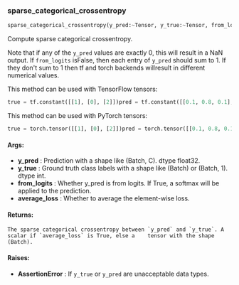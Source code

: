 

### sparse_categorical_crossentropy
```python
sparse_categorical_crossentropy(y_pred:~Tensor, y_true:~Tensor, from_logits:bool=False, average_loss:bool=True) -> ~Tensor
```
Compute sparse categorical crossentropy.

Note that if any of the `y_pred` values are exactly 0, this will result in a NaN output. If `from_logits` isFalse, then each entry of `y_pred` should sum to 1. If they don't sum to 1 then tf and torch backends willresult in different numerical values.

This method can be used with TensorFlow tensors:
```python
true = tf.constant([[1], [0], [2]])pred = tf.constant([[0.1, 0.8, 0.1], [0.9, 0.05, 0.05], [0.1, 0.2, 0.7]])b = fe.backend.sparse_categorical_crossentropy(y_pred=pred, y_true=true)  # 0.228b = fe.backend.sparse_categorical_crossentropy(y_pred=pred, y_true=true, average_loss=False)  # [0.22, 0.11, 0.36]
```


This method can be used with PyTorch tensors:
```python
true = torch.tensor([[1], [0], [2]])pred = torch.tensor([[0.1, 0.8, 0.1], [0.9, 0.05, 0.05], [0.1, 0.2, 0.7]])b = fe.backend.sparse_categorical_crossentropy(y_pred=pred, y_true=true)  # 0.228b = fe.backend.sparse_categorical_crossentropy(y_pred=pred, y_true=true, average_loss=False)  # [0.22, 0.11, 0.36]
```




#### Args:

* **y_pred** :  Prediction with a shape like (Batch, C). dtype float32.
* **y_true** :  Ground truth class labels with a shape like (Batch) or (Batch, 1). dtype int.
* **from_logits** :  Whether y_pred is from logits. If True, a softmax will be applied to the prediction.
* **average_loss** :  Whether to average the element-wise loss.

#### Returns:
    The sparse categorical crossentropy between `y_pred` and `y_true`. A scalar if `average_loss` is True, else a    tensor with the shape (Batch).

#### Raises:

* **AssertionError** :  If `y_true` or `y_pred` are unacceptable data types.